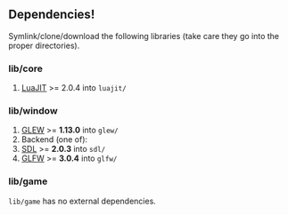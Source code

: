 
## Dependencies!

Symlink/clone/download the following libraries (take care they go into the
proper directories).

### lib/core

1. [LuaJIT](http://luajit.org/download.html) >= 2.0.4 into `luajit/`

### lib/window

1. [GLEW](http://glew.sourceforge.net/index.html) >= **1.13.0** into `glew/`
2. Backend (one of):
  1. [SDL](http://libsdl.org/download-2.0.php) >= **2.0.3** into `sdl/`
  2. [GLFW](http://www.glfw.org/download.html) >= **3.0.4** into `glfw/`

### lib/game

`lib/game` has no external dependencies.

